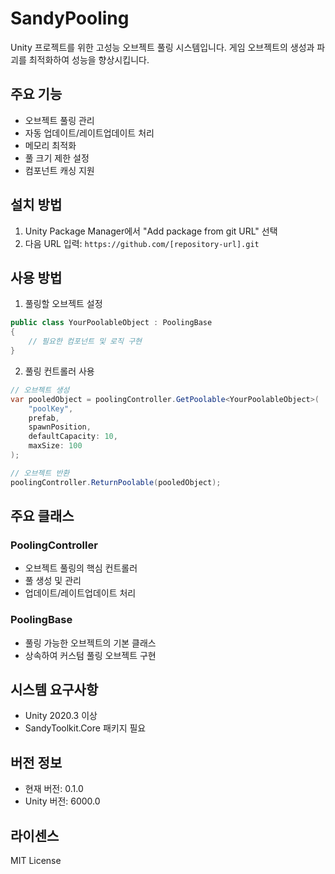 # SandyPooling

Unity 프로젝트를 위한 고성능 오브젝트 풀링 시스템입니다. 게임 오브젝트의 생성과 파괴를 최적화하여 성능을 향상시킵니다.

## 주요 기능

- 오브젝트 풀링 관리
- 자동 업데이트/레이트업데이트 처리
- 메모리 최적화
- 풀 크기 제한 설정
- 컴포넌트 캐싱 지원

## 설치 방법

1. Unity Package Manager에서 "Add package from git URL" 선택
2. 다음 URL 입력: `https://github.com/[repository-url].git`

## 사용 방법

1. 풀링할 오브젝트 설정
```csharp
public class YourPoolableObject : PoolingBase
{
    // 필요한 컴포넌트 및 로직 구현
}
```

2. 풀링 컨트롤러 사용
```csharp
// 오브젝트 생성
var pooledObject = poolingController.GetPoolable<YourPoolableObject>(
    "poolKey",
    prefab,
    spawnPosition,
    defaultCapacity: 10,
    maxSize: 100
);

// 오브젝트 반환
poolingController.ReturnPoolable(pooledObject);
```

## 주요 클래스

### PoolingController
- 오브젝트 풀링의 핵심 컨트롤러
- 풀 생성 및 관리
- 업데이트/레이트업데이트 처리

### PoolingBase
- 풀링 가능한 오브젝트의 기본 클래스
- 상속하여 커스텀 풀링 오브젝트 구현

## 시스템 요구사항

- Unity 2020.3 이상
- SandyToolkit.Core 패키지 필요

## 버전 정보

- 현재 버전: 0.1.0
- Unity 버전: 6000.0

## 라이센스

MIT License
